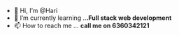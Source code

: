 - 👋 Hi, I’m @Hari
- 🌱 I’m currently learning ..**.Full stack web development**
- 📫 How to reach me ... **call me on 6360342121**

<!---
Hari6360/Hari6360 is a ✨ special ✨ repository because its `README.md` (this file) appears on your GitHub profile.
You can click the Preview link to take a look at your changes.
--->

